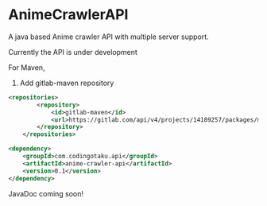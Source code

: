 # AnimeCrawlerAPI
A java based Anime crawler API with multiple server support. 

Currently the API is under development 

For Maven,

1. Add gitlab-maven repository

```xml
<repositories>
		<repository>
			<id>gitlab-maven</id>
			<url>https://gitlab.com/api/v4/projects/14189257/packages/maven</url>
		</repository>
	</repositories>
```

```xml 
<dependency>
	<groupId>com.codingotaku.api</groupId>
	<artifactId>anime-crawler-api</artifactId>
	<version>0.1</version>
</dependency>
```

JavaDoc coming soon!
